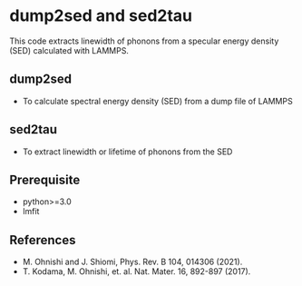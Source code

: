 dump2sed and sed2tau
=========================

This code extracts linewidth of phonons from a specular energy density (SED) calculated with LAMMPS.

dump2sed
------------

* To calculate spectral energy density (SED) from a dump file of LAMMPS

sed2tau
-------------

* To extract linewidth or lifetime of phonons from the SED

Prerequisite
-----------------

* python>=3.0
* lmfit

References
--------------

* M. Ohnishi and J. Shiomi, Phys. Rev. B 104, 014306 (2021).
* T. Kodama, M. Ohnishi, et. al. Nat. Mater. 16, 892-897 (2017).

